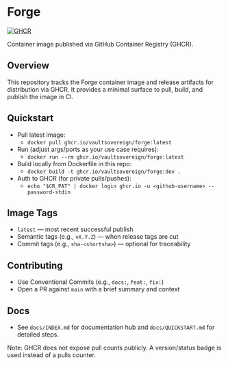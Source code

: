 # Forge

<!-- Badges -->
[![GHCR](https://img.shields.io/badge/ghcr-forge-6f42c1?logo=github&logoColor=white)](https://ghcr.io/vaultsovereign/forge)

Container image published via GitHub Container Registry (GHCR).

## Overview

This repository tracks the Forge container image and release artifacts for distribution via GHCR. It provides a minimal surface to pull, build, and publish the image in CI.

## Quickstart

- Pull latest image:
  - `docker pull ghcr.io/vaultsovereign/forge:latest`
- Run (adjust args/ports as your use case requires):
  - `docker run --rm ghcr.io/vaultsovereign/forge:latest`
- Build locally from Dockerfile in this repo:
  - `docker build -t ghcr.io/vaultsovereign/forge:dev .`
- Auth to GHCR (for private pulls/pushes):
  - `echo "$CR_PAT" | docker login ghcr.io -u <github-username> --password-stdin`

## Image Tags

- `latest` — most recent successful publish
- Semantic tags (e.g., `vX.Y.Z`) — when release tags are cut
- Commit tags (e.g., `sha-<shortsha>`) — optional for traceability

## Contributing

- Use Conventional Commits (e.g., `docs:`, `feat:`, `fix:`)
- Open a PR against `main` with a brief summary and context

## Docs

- See `docs/INDEX.md` for documentation hub and `docs/QUICKSTART.md` for detailed steps.

Note: GHCR does not expose pull counts publicly. A version/status badge is used instead of a pulls counter.
